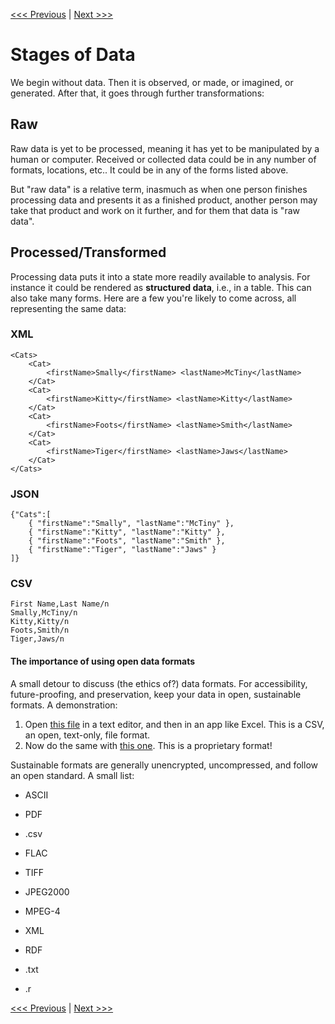 [<<< Previous](forms.md) | [Next >>>](cleaned.md)

# Stages of Data

We begin without data. Then it is observed, or made, or imagined, or generated. After that, it goes through further transformations:

## Raw
    
Raw data is yet to be processed, meaning it has yet to be manipulated by a human or computer. Received or collected data could be in any number of formats, locations, etc.. It could be in any of the forms listed above.

But "raw data" is a relative term, inasmuch as when one person finishes processing data and presents it as a finished product, another person may take that product and work on it further, and for them that data is "raw data".

## Processed/Transformed

Processing data puts it into a state more readily available to analysis. For instance it could be rendered as **structured data**, i.e., in a table. This can also take many forms. Here are a few you're likely to come across, all representing the same data:

### XML

```
<Cats> 
    <Cat> 
        <firstName>Smally</firstName> <lastName>McTiny</lastName> 
    </Cat> 
    <Cat> 
        <firstName>Kitty</firstName> <lastName>Kitty</lastName> 
    </Cat> 
    <Cat> 
        <firstName>Foots</firstName> <lastName>Smith</lastName> 
    </Cat> 
    <Cat> 
        <firstName>Tiger</firstName> <lastName>Jaws</lastName> 
    </Cat> 
</Cats> 
```

### JSON

```
{"Cats":[ 
    { "firstName":"Smally", "lastName":"McTiny" }, 
    { "firstName":"Kitty", "lastName":"Kitty" }, 
    { "firstName":"Foots", "lastName":"Smith" }, 
    { "firstName":"Tiger", "lastName":"Jaws" } 
]} 
```

### CSV
```
First Name,Last Name/n
Smally,McTiny/n
Kitty,Kitty/n
Foots,Smith/n
Tiger,Jaws/n
```
#### The importance of using open data formats
A small detour to discuss (the ethics of?) data formats. For accessibility, future-proofing, and preservation, keep your data in open, sustainable formats. A demonstration:

1. Open [this file](cats.csv) in a text editor, and then in an app like Excel. This is a CSV, an open, text-only, file format.
2. Now do the same with [this one](cats.xlsx). This is a proprietary format! 

Sustainable formats are generally unencrypted, uncompressed, and follow an open standard. A small list:

* ASCII

* PDF 

* .csv

* FLAC

* TIFF

* JPEG2000

* MPEG-4

* XML

* RDF

* .txt

* .r



[<<< Previous](forms.md) | [Next >>>](cleaned.md)
